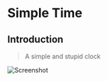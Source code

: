 # Simple Time

## Introduction

> A simple and stupid clock

![Screenshot](https://framagit.org/Erase/simpletime/raw/master/clock.png)
